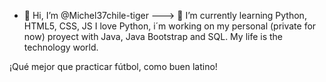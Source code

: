 - 👋 Hi, I’m @Michel37chile-tiger
--->
🌱 I’m currently learning Python, HTML5, CSS, JS
I love Python, i´m working on my personal (private for now) proyect with Java, Java Bootstrap and SQL.
My life is the technology world.

¡Qué mejor que practicar fútbol, como buen latino!
